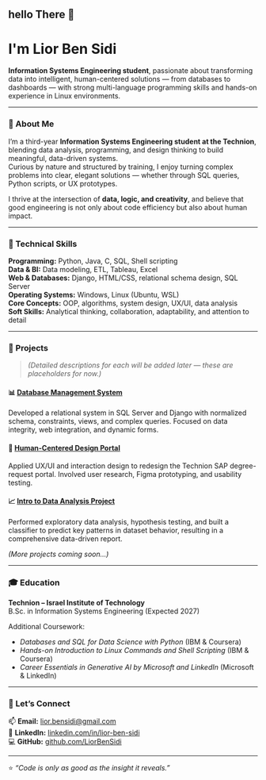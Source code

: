 ## hello There 👋

# I'm Lior Ben Sidi

**Information Systems Engineering student**, passionate about transforming data into intelligent, human-centered solutions — from databases to dashboards — with strong multi-language programming skills and hands-on experience in Linux environments.

---

### 🧩 About Me

I’m a third-year **Information Systems Engineering student at the Technion**, blending data analysis, programming, and design thinking to build meaningful, data-driven systems.  
Curious by nature and structured by training, I enjoy turning complex problems into clear, elegant solutions — whether through SQL queries, Python scripts, or UX prototypes.

I thrive at the intersection of **data, logic, and creativity**, and believe that good engineering is not only about code efficiency but also about human impact.

---

### 🧠 Technical Skills

**Programming:** Python, Java, C, SQL, Shell scripting  
**Data & BI:** Data modeling, ETL, Tableau, Excel  
**Web & Databases:** Django, HTML/CSS, relational schema design, SQL Server  
**Operating Systems:** Windows, Linux (Ubuntu, WSL)  
**Core Concepts:** OOP, algorithms, system design, UX/UI, data analysis  
**Soft Skills:** Analytical thinking, collaboration, adaptability, and attention to detail  

---

### 💼 Projects

> *(Detailed descriptions for each will be added later — these are placeholders for now.)*

#### 📊 [Database Management System](https://github.com/LiorBenSidi/Final_Project)
Developed a relational system in SQL Server and Django with normalized schema, constraints, views, and complex queries. Focused on data integrity, web integration, and dynamic forms.

#### 🧠 [Human-Centered Design Portal](https://github.com/LiorBenSidi/UX-Final_Project)
Applied UX/UI and interaction design to redesign the Technion SAP degree-request portal. Involved user research, Figma prototyping, and usability testing.

#### 📈 [Intro to Data Analysis Project](https://github.com/LiorBenSidi/Mini-Project)
Performed exploratory data analysis, hypothesis testing, and built a classifier to predict key patterns in dataset behavior, resulting in a comprehensive data-driven report.

*(More projects coming soon…)*

---

### 🎓 Education

**Technion – Israel Institute of Technology**  
B.Sc. in Information Systems Engineering (Expected 2027)  

Additional Coursework:  
- *Databases and SQL for Data Science with Python* (IBM & Coursera)
- *Hands-on Introduction to Linux Commands and Shell Scripting* (IBM & Coursera)
- *Career Essentials in Generative AI by Microsoft and LinkedIn* (Microsoft & LinkedIn)

---

### 🤝 Let’s Connect

📫 **Email:** [lior.bensidi@gmail.com](mailto:lior.bensidi@gmail.com)  
💼 **LinkedIn:** [linkedin.com/in/lior-ben-sidi](https://www.linkedin.com/in/lior-ben-sidi/)  
💻 **GitHub:** [github.com/LiorBenSidi](https://github.com/LiorBenSidi)

---

⭐ *“Code is only as good as the insight it reveals.”*


<!--
**LiorBenSidi/LiorBenSidi** is a ✨ _special_ ✨ repository because its `README.md` (this file) appears on your GitHub profile.

Here are some ideas to get you started:

- 🔭 I’m currently working on ...
- 🌱 I’m currently learning ...
- 👯 I’m looking to collaborate on ...
- 🤔 I’m looking for help with ...
- 💬 Ask me about ...
- 📫 How to reach me: ...
- 😄 Pronouns: ...
- ⚡ Fun fact: ...
-->
